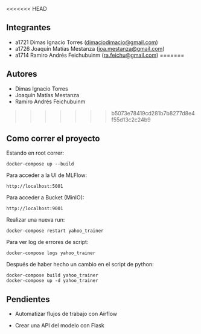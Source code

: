 <<<<<<< HEAD
## Integrantes

* a1721 Dimas Ignacio Torres (dimaciodimacio@gmail.com)
* a1726	Joaquín Matías Mestanza (joa.mestanza@gmail.com)
* a1714	Ramiro Andrés Feichubuinm (ra.feichu@gmail.com)
=======
## Autores

- Dimas Ignacio Torres
- Joaquín Matías Mestanza
- Ramiro Andrés Feichubuinm
>>>>>>> b5073e78419cd281b7b8277d8e4f55d13c2c24b9

## Como correr el proyecto

Estando en root correr:

```
docker-compose up --build
```

Para acceder a la UI de MLFlow:

```
http://localhost:5001
```

Para acceder a Bucket (MinIO):

```
http://localhost:9001
```

Realizar una nueva run:

```
docker-compose restart yahoo_trainer
```

Para ver log de errores de script:

```
docker-compose logs yahoo_trainer
```

Después de haber hecho un cambio en el script de python:

```
docker-compose build yahoo_trainer
docker-compose up -d yahoo_trainer
```

## Pendientes

- Automatizar flujos de trabajo con Airflow

- Crear una API del modelo con Flask
